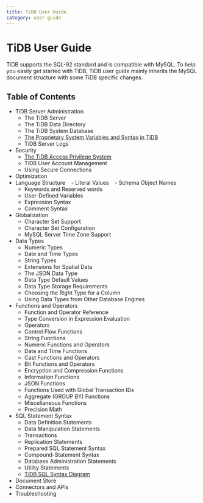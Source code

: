 ```yaml
---
title: TiDB User Guide
category: user guide
---
```



# TiDB User Guide

TiDB supports the SQL-92 standard and is compatible with MySQL. To help you easily get started with TiDB, TiDB user guide mainly inherits the MySQL document structure with some TiDB specific changes.

## Table of Contents

+ TiDB Server Administration
	- The TiDB Server
	- The TiDB Data Directory
	- The TiDB System Database
	- [The Proprietary System Variables and Syntax in TiDB](tidb-specific.md)
	- TiDB Server Logs
+ Security
	- [The TiDB Access Privilege System](privilege.md)
	- TiDB User Account Management
	- Using Secure Connections
+ Optimization
+ Language Structure
    - Literal Values
    - Schema Object Names
    - Keywords and Reserved words
    - User-Defined Variables
    - Expression Syntax
    - Comment Syntax
+ Globalization
	- Character Set Support
	- Character Set Configuration
	- MySQL Server Time Zone Support
+ Data Types
	- Numeric Types
	- Date and Time Types
	- String Types
	- Extensions for Spatial Data
	- The JSON Data Type
	- Data Type Default Values
	- Data Type Storage Requirements
	- Choosing the Right Type for a Column
	- Using Data Types from Other Database Engines
+ Functions and Operators
	- Function and Operator Reference
	- Type Conversion in Expression Evaluation
	- Operators
	- Control Flow Functions
	- String Functions
	- Numeric Functions and Operators
	- Date and Time Functions
	- Cast Functions and Operators
	- Bit Functions and Operators
	- Encryption and Compression Functions
	- Information Functions
	- JSON Functions
	- Functions Used with Global Transaction IDs
	- Aggregate (GROUP BY) Functions
	- Miscellaneous Functions
	- Precision Math
+ SQL Statement Syntax
	- Data Definition Statements
	- Data Manipulation Statements
	- Transactions
	- Replication Statements
	- Prepared SQL Statement Syntax
	- Compound-Statement Syntax
	- Database Administration Statements
	- Utility Statements
	- [TiDB SQL Syntax Diagram](https://pingcap.github.io/sqlgram/)
+ Document Store
+ Connectors and APIs
+ Troubleshooting
